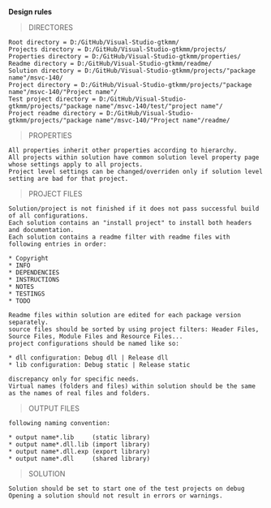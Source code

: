 **Design rules**

>DIRECTORES

	Root directory = D:/GitHub/Visual-Studio-gtkmm/
	Projects directory = D:/GitHub/Visual-Studio-gtkmm/projects/
	Properties directory = D:/GitHub/Visual-Studio-gtkmm/properties/
	Readme directory = D:/GitHub/Visual-Studio-gtkmm/readme/
	Solution directory = D:/GitHub/Visual-Studio-gtkmm/projects/"package name"/msvc-140/
	Project directory = D:/GitHub/Visual-Studio-gtkmm/projects/"package name"/msvc-140/"Project name"/
	Test project directory = D:/GitHub/Visual-Studio-gtkmm/projects/"package name"/msvc-140/test/"project name"/
	Project readme directory = D:/GitHub/Visual-Studio-gtkmm/projects/"package name"/msvc-140/"Project name"/readme/

>PROPERTIES

	All properties inherit other properties according to hierarchy.
	All projects within solution have common solution level property page whose settings apply to all projects.
	Project level settings can be changed/overriden only if solution level setting are bad for that project.


>PROJECT FILES

	Solution/project is not finished if it does not pass successful build of all configurations.
	Each solution contains an "install project" to install both headers and documentation.
	Each solution contains a readme filter with readme files with following entries in order:
	
	* Copyright
	* INFO
	* DEPENDENCIES
	* INSTRUCTIONS
	* NOTES
	* TESTINGS
	* TODO

	Readme files within solution are edited for each package version separately.
	source files should be sorted by using project filters: Header Files, Source Files, Module Files and Resource Files...
	project configurations should be named like so:

	* dll configuration: Debug dll | Release dll
	* lib configuration: Debug static | Release static
	
	discrepancy only for specific needs.
	Virtual names (folders and files) within solution should be the same as the names of real files and folders.

>OUTPUT FILES

	following naming convention:
	
	* output name*.lib     (static library)
	* output name*.dll.lib (import library)
	* output name*.dll.exp (export library)
	* output name*.dll     (shared library)

>SOLUTION

	Solution should be set to start one of the test projects on debug
	Opening a solution should not result in errors or warnings.